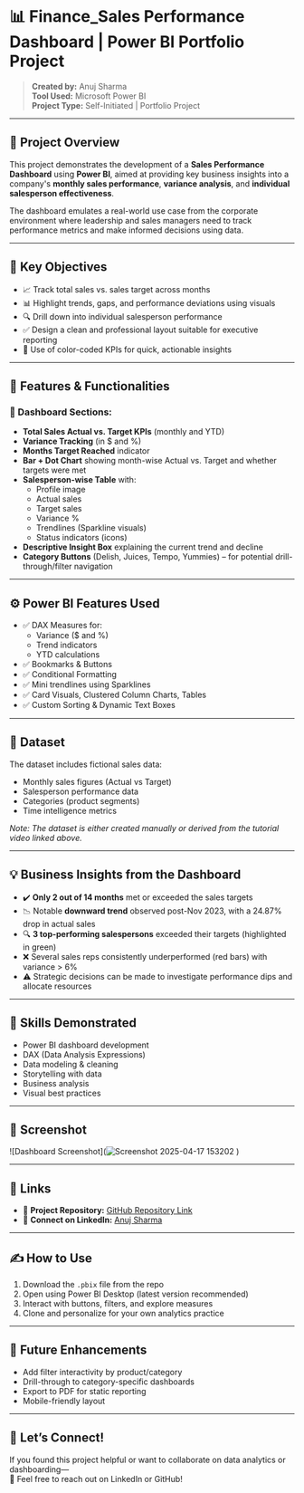 # 📊 Finance_Sales Performance Dashboard | Power BI Portfolio Project

> **Created by:** Anuj Sharma  
> **Tool Used:** Microsoft Power BI  
> **Project Type:** Self-Initiated | Portfolio Project  

---

## 📌 Project Overview

This project demonstrates the development of a **Sales Performance Dashboard** using **Power BI**, aimed at providing key business insights into a company's **monthly sales performance**, **variance analysis**, and **individual salesperson effectiveness**.

The dashboard emulates a real-world use case from the corporate environment where leadership and sales managers need to track performance metrics and make informed decisions using data.

---

## 🎯 Key Objectives

- 📈 Track total sales vs. sales target across months  
- 📊 Highlight trends, gaps, and performance deviations using visuals  
- 🔍 Drill down into individual salesperson performance  
- ✅ Design a clean and professional layout suitable for executive reporting  
- 🚦 Use of color-coded KPIs for quick, actionable insights  

---

## 🧩 Features & Functionalities

### 🔹 Dashboard Sections:

- **Total Sales Actual vs. Target KPIs** (monthly and YTD)  
- **Variance Tracking** (in $ and %)  
- **Months Target Reached** indicator  
- **Bar + Dot Chart** showing month-wise Actual vs. Target and whether targets were met  
- **Salesperson-wise Table** with:  
  - Profile image  
  - Actual sales  
  - Target sales  
  - Variance %  
  - Trendlines (Sparkline visuals)  
  - Status indicators (icons)  
- **Descriptive Insight Box** explaining the current trend and decline  
- **Category Buttons** (Delish, Juices, Tempo, Yummies) – for potential drill-through/filter navigation  

---

## ⚙️ Power BI Features Used

- ✅ DAX Measures for:  
  - Variance ($ and %)  
  - Trend indicators  
  - YTD calculations  
- ✅ Bookmarks & Buttons  
- ✅ Conditional Formatting  
- ✅ Mini trendlines using Sparklines  
- ✅ Card Visuals, Clustered Column Charts, Tables  
- ✅ Custom Sorting & Dynamic Text Boxes  

---

## 📁 Dataset

The dataset includes fictional sales data:  
- Monthly sales figures (Actual vs Target)  
- Salesperson performance data  
- Categories (product segments)  
- Time intelligence metrics  

*Note: The dataset is either created manually or derived from the tutorial video linked above.*

---

## 💡 Business Insights from the Dashboard

- ✔️ **Only 2 out of 14 months** met or exceeded the sales targets  
- 📉 Notable **downward trend** observed post-Nov 2023, with a 24.87% drop in actual sales  
- 🔍 **3 top-performing salespersons** exceeded their targets (highlighted in green)  
- ❌ Several sales reps consistently underperformed (red bars) with variance > 6%  
- ⚠️ Strategic decisions can be made to investigate performance dips and allocate resources  

---

## 🧠 Skills Demonstrated

- Power BI dashboard development  
- DAX (Data Analysis Expressions)  
- Data modeling & cleaning  
- Storytelling with data  
- Business analysis  
- Visual best practices  

---

## 📸 Screenshot

![Dashboard Screenshot](![Screenshot 2025-04-17 153202](https://github.com/user-attachments/assets/406adef5-3469-4996-8f4e-e4b642b4ee9b)
)  

---

## 🔗 Links

- 📂 **Project Repository:** [GitHub Repository Link](https://github.com/Anujsh4rm4/Financial_sale_Dashboard--PowerBI)  
- 💼 **Connect on LinkedIn:** [Anuj Sharma](https://www.linkedin.com/in/anuj-sharma-40215bb6//)  

---

## ✍️ How to Use

1. Download the `.pbix` file from the repo  
2. Open using Power BI Desktop (latest version recommended)  
3. Interact with buttons, filters, and explore measures  
4. Clone and personalize for your own analytics practice  

---

## 🚀 Future Enhancements

- Add filter interactivity by product/category  
- Drill-through to category-specific dashboards  
- Export to PDF for static reporting  
- Mobile-friendly layout  

---

## 📢 Let’s Connect!

If you found this project helpful or want to collaborate on data analytics or dashboarding—  
📩 Feel free to reach out on LinkedIn or GitHub!
